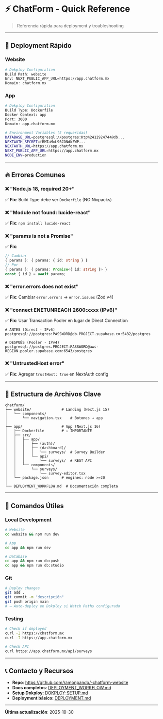 # ⚡ ChatForm - Quick Reference

> Referencia rápida para deployment y troubleshooting

---

## 🚀 Deployment Rápido

### Website
```bash
# Dokploy Configuration
Build Path: website
Env: NEXT_PUBLIC_APP_URL=https://app.chatform.mx
Domain: chatform.mx
```

### App
```bash
# Dokploy Configuration
Build Type: Dockerfile
Docker Context: app
Port: 3000
Domain: app.chatform.mx

# Environment Variables (5 requeridas)
DATABASE_URL=postgresql://postgres:Ktp%2412924744@db...
NEXTAUTH_SECRET=fBMTaMxL96CONdkZWP...
NEXTAUTH_URL=https://app.chatform.mx
NEXT_PUBLIC_APP_URL=https://app.chatform.mx
NODE_ENV=production
```

---

## 🔥 Errores Comunes

### ❌ "Node.js 18, required 20+"
✅ **Fix**: Build Type debe ser `Dockerfile` (NO Nixpacks)

### ❌ "Module not found: lucide-react"
✅ **Fix**: `npm install lucide-react`

### ❌ "params is not a Promise"
✅ **Fix**:
```ts
// Cambiar
{ params }: { params: { id: string } }
// Por
{ params }: { params: Promise<{ id: string }> }
const { id } = await params;
```

### ❌ "error.errors does not exist"
✅ **Fix**: Cambiar `error.errors` → `error.issues` (Zod v4)

### ❌ "connect ENETUNREACH 2600:xxxx (IPv6)"
✅ **Fix**: Usar Transaction Pooler en lugar de Direct Connection
```env
# ANTES (Direct - IPv6)
postgresql://postgres:PASSWORD@db.PROJECT.supabase.co:5432/postgres

# DESPUÉS (Pooler - IPv4)
postgresql://postgres.PROJECT:PASSWORD@aws-REGION.pooler.supabase.com:6543/postgres
```

### ❌ "UntrustedHost error"
✅ **Fix**: Agregar `trustHost: true` en NextAuth config

---

## 📂 Estructura de Archivos Clave

```
chatform/
├── website/              # Landing (Next.js 15)
│   └── components/
│       └── navigation.tsx    # Botones → app
│
├── app/                  # App (Next.js 16)
│   ├── Dockerfile        # ⚠️ IMPORTANTE
│   ├── src/
│   │   ├── app/
│   │   │   ├── (auth)/
│   │   │   ├── (dashboard)/
│   │   │   │   └── surveys/  # Survey Builder
│   │   │   └── api/
│   │   │       └── surveys/  # REST API
│   │   └── components/
│   │       └── surveys/
│   │           └── survey-editor.tsx
│   └── package.json      # engines: node >=20
│
└── DEPLOYMENT_WORKFLOW.md  # Documentación completa
```

---

## 🔧 Comandos Útiles

### Local Development
```bash
# Website
cd website && npm run dev

# App
cd app && npm run dev

# Database
cd app && npm run db:push
cd app && npm run db:studio
```

### Git
```bash
# Deploy changes
git add .
git commit -m "descripción"
git push origin main
# → Auto-deploy en Dokploy si Watch Paths configurado
```

### Testing
```bash
# Check if deployed
curl -I https://chatform.mx
curl -I https://app.chatform.mx

# Check API
curl https://app.chatform.mx/api/surveys
```

---

## 📞 Contacto y Recursos

- **Repo**: https://github.com/ramonpando/-chatform-website
- **Docs completos**: [DEPLOYMENT_WORKFLOW.md](./DEPLOYMENT_WORKFLOW.md)
- **Setup Dokploy**: [DOKPLOY-SETUP.md](./DOKPLOY-SETUP.md)
- **Deployment básico**: [DEPLOYMENT.md](./DEPLOYMENT.md)

---

**Última actualización**: 2025-10-30
